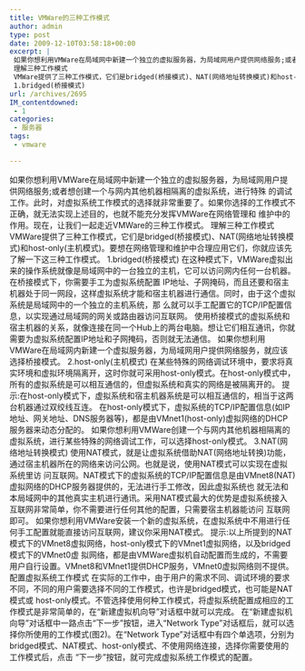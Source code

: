 ```yaml
---
title: VMWare的三种工作模式
author: admin
type: post
date: 2009-12-10T03:58:18+00:00
excerpt: |
 如果你想利用VMWare在局域网中新建一个独立的虚拟服务器，为局域网用户提供网络服务;或者想创建一个与网内其他机器相隔离的虚拟系统，进行特殊的调试工作。此时，对虚拟系统工作模式的选择就非常重要了。如果你选择的工作模式不正确，就无法实现上述目的，也就不能充分发挥VMWare在网络管理和维护中的作用。现在，让我们一起走近VMWare的三种工作模式。
 理解三种工作模式
 VMWare提供了三种工作模式，它们是bridged(桥接模式)、NAT(网络地址转换模式)和host-only(主机模式)。要想在网络管理和维护中合理应用它们，你就应该先了解一下这三种工作模式。
 1.bridged(桥接模式)
url: /archives/2695
IM_contentdowned:
 - 1
categories:
 - 服务器
tags:
 - vmware

---
```

如果你想利用VMWare在局域网中新建一个独立的虚拟服务器，为局域网用户提供网络服务;或者想创建一个与网内其他机器相隔离的虚拟系统，进行特殊 的调试工作。此时，对虚拟系统工作模式的选择就非常重要了。如果你选择的工作模式不正确，就无法实现上述目的，也就不能充分发挥VMWare在网络管理和 维护中的作用。现在，让我们一起走近VMWare的三种工作模式。
理解三种工作模式
VMWare提供了三种工作模式，它们是bridged(桥接模式)、NAT(网络地址转换模式)和host-only(主机模式)。要想在网络管理和维护中合理应用它们，你就应该先了解一下这三种工作模式。
1.bridged(桥接模式)
在这种模式下，VMWare虚拟出来的操作系统就像是局域网中的一台独立的主机，它可以访问网内任何一台机器。在桥接模式下，你需要手工为虚拟系统配置 IP地址、子网掩码，而且还要和宿主机器处于同一网段，这样虚拟系统才能和宿主机器进行通信。同时，由于这个虚拟系统是局域网中的一个独立的主机系统，那 么就可以手工配置它的TCP/IP配置信息，以实现通过局域网的网关或路由器访问互联网。
使用桥接模式的虚拟系统和宿主机器的关系，就像连接在同一个Hub上的两台电脑。想让它们相互通讯，你就需要为虚拟系统配置IP地址和子网掩码，否则就无法通信。
如果你想利用VMWare在局域网内新建一个虚拟服务器，为局域网用户提供网络服务，就应该选择桥接模式。
2.host-only(主机模式)
在某些特殊的网络调试环境中，要求将真实环境和虚拟环境隔离开，这时你就可采用host-only模式。在host-only模式中，所有的虚拟系统是可以相互通信的，但虚拟系统和真实的网络是被隔离开的。
提示:在host-only模式下，虚拟系统和宿主机器系统是可以相互通信的，相当于这两台机器通过双绞线互连。
在host-only模式下，虚拟系统的TCP/IP配置信息(如IP地址、网关地址、DNS服务器等)，都是由VMnet1(host-only)虚拟网络的DHCP服务器来动态分配的。
如果你想利用VMWare创建一个与网内其他机器相隔离的虚拟系统，进行某些特殊的网络调试工作，可以选择host-only模式。
3.NAT(网络地址转换模式)
使用NAT模式，就是让虚拟系统借助NAT(网络地址转换)功能，通过宿主机器所在的网络来访问公网。也就是说，使用NAT模式可以实现在虚拟系统里访 问互联网。NAT模式下的虚拟系统的TCP/IP配置信息是由VMnet8(NAT)虚拟网络的DHCP服务器提供的，无法进行手工修改，因此虚拟系统也 就无法和本局域网中的其他真实主机进行通讯。采用NAT模式最大的优势是虚拟系统接入互联网非常简单，你不需要进行任何其他的配置，只需要宿主机器能访问 互联网即可。
如果你想利用VMWare安装一个新的虚拟系统，在虚拟系统中不用进行任何手工配置就能直接访问互联网，建议你采用NAT模式。
提示:以上所提到的NAT模式下的VMnet8虚拟网络，host-only模式下的VMnet1虚拟网络，以及bridged模式下的VMnet0虚 拟网络，都是由VMWare虚拟机自动配置而生成的，不需要用户自行设置。VMnet8和VMnet1提供DHCP服务，VMnet0虚拟网络则不提供。
配置虚拟系统工作模式
在实际的工作中，由于用户的需求不同、调试环境的要求不同，不同的用户需要选择不同的工作模式，也许是bridged模式，也可能是NAT模式或 host-only模式。不管选择使用何种工作模式，将虚拟系统配置成相应的工作模式是非常简单的，在“新建虚拟机向导”对话框中就可以完成。
在“新建虚拟机向导”对话框中一路点击“下一步”按钮，进入“Network Type”对话框后，就可以选择你所使用的工作模式(图2)。在“Network Type”对话框中有四个单选项，分别为bridged模式、NAT模式、host-only模式、不使用网络连接，选择你需要使用的工作模式后，点击 “下一步”按钮，就可完成虚拟系统工作模式的配置。